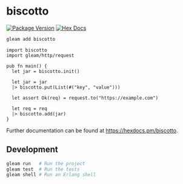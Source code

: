 # biscotto

[![Package Version](https://img.shields.io/hexpm/v/biscotto)](https://hex.pm/packages/biscotto)
[![Hex Docs](https://img.shields.io/badge/hex-docs-ffaff3)](https://hexdocs.pm/biscotto/)

```sh
gleam add biscotto
```

```gleam
import biscotto
import gleam/http/request

pub fn main() {
  let jar = biscotto.init()

  let jar = jar
  |> biscotto.put(List(#("key", "value")))

  let assert Ok(req) = request.to("https://example.com")

  let req = req
  |> biscotto.add(jar)
}
```

Further documentation can be found at <https://hexdocs.pm/biscotto>.

## Development

```sh
gleam run   # Run the project
gleam test  # Run the tests
gleam shell # Run an Erlang shell
```
